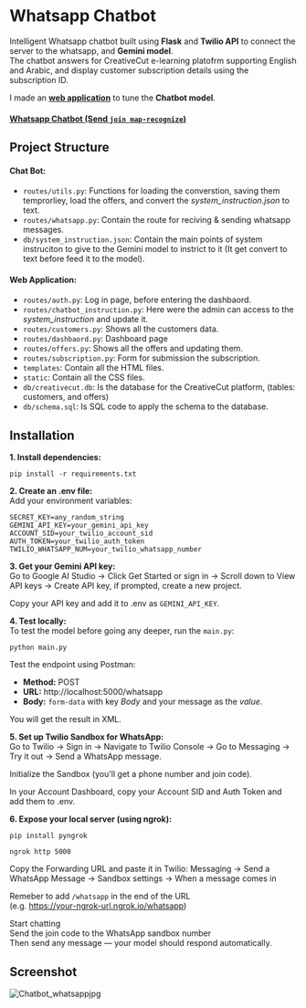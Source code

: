 # Whatsapp Chatbot
Intelligent Whatsapp chatbot built using **Flask** and **Twilio API** to connect the server to the whatsapp, and **Gemini model**.<br/>
The chatbot answers for CreativeCut e-learning platofrm supporting English and Arabic, and display customer subscription details using the subscription ID.

I made an **[web application](WEB_APPLICATION)** to tune the **Chatbot model**.
#### [Whatsapp Chatbot (Send `join map-recognize`)](WHATSAPP_CHATBOT)
## Project Structure
#### Chat Bot:
 - `routes/utils.py`: Functions for loading the converstion, saving them temprorliey, load the offers, and convert the *system_instruction.json* to text.
 - `routes/whatsapp.py`: Contain the route for reciving & sending whatsapp messages.
 - `db/system_instruction.json`: Contain the main points of system instruciton to give to the Gemini model to instrict to it (It get convert to text before feed it to the model). 
#### Web Application:
 - `routes/auth.py`: Log in page, before entering the dashbaord.
 - `routes/chatbot_instruction.py`: Here were the admin can access to the *system_instruction* and update it.
 - `routes/customers.py`: Shows all the customers data.
 - `routes/dashbaord.py`: Dashboard page
 - `routes/offers.py`: Shows all the offers and updating them.
 - `routes/subscription.py`: Form for submission the subscription.
 - `templates`: Contain all the HTML files.
 - `static`: Contain all the CSS files.
 - `db/creativecut.db`: Is the database for the CreativeCut platform, (tables: customers, and offers)
 - `db/schema.sql`: Is SQL code to apply the schema to the database.

## Installation

**1. Install dependencies:** <br/>

```
pip install -r requirements.txt
```

**2. Create an .env file:** <br/>
Add your environment variables:<br/>

```
SECRET_KEY=any_random_string
GEMINI_API_KEY=your_gemini_api_key
ACCOUNT_SID=your_twilio_account_sid
AUTH_TOKEN=your_twilio_auth_token
TWILIO_WHATSAPP_NUM=your_twilio_whatsapp_number
```

**3. Get your Gemini API key:** <br/>
Go to Google AI Studio → Click Get Started or sign in → Scroll down to View API keys → Create API key, if prompted, create a new project.

Copy your API key and add it to .env as `GEMINI_API_KEY`.

**4. Test locally:** <br/>
To test the model before going any deeper, run the `main.py`:
```
python main.py
```

Test the endpoint using Postman:

- **Method:** POST
- **URL:** http://localhost:5000/whatsapp
- **Body:** `form-data` with key _Body_ and your message as the _value_.

You will get the result in XML.

**5. Set up Twilio Sandbox for WhatsApp:** <br/>
Go to Twilio → Sign in → Navigate to Twilio Console → Go to Messaging → Try it out → Send a WhatsApp message.

Initialize the Sandbox (you'll get a phone number and join code).

In your Account Dashboard, copy your Account SID and Auth Token and add them to .env.

**6. Expose your local server (using ngrok):**

```
pip install pyngrok
```

```
ngrok http 5000
```

Copy the Forwarding URL and paste it in Twilio:
Messaging → Send a WhatsApp Message → Sandbox settings → When a message comes in

Remeber to add `/whatsapp` in the end of the URL<br/>
(e.g. https://your-ngrok-url.ngrok.io/whatsapp)

Start chatting<br/>
Send the join code to the WhatsApp sandbox number<br/>
Then send any message — your model should respond automatically.

## Screenshot
![Chatbot_whatsappjpg](https://github.com/user-attachments/assets/26f6fa3a-39b2-493a-b97c-b7469df98616)

